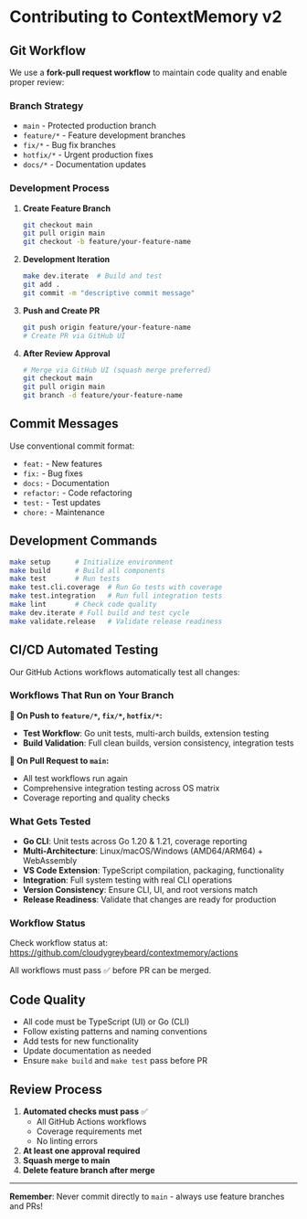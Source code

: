 # Contributing to ContextMemory v2

## Git Workflow

We use a **fork-pull request workflow** to maintain code quality and enable proper review:

### Branch Strategy

- `main` - Protected production branch
- `feature/*` - Feature development branches  
- `fix/*` - Bug fix branches
- `hotfix/*` - Urgent production fixes
- `docs/*` - Documentation updates

### Development Process

1. **Create Feature Branch**
   ```bash
   git checkout main
   git pull origin main
   git checkout -b feature/your-feature-name
   ```

2. **Development Iteration**
   ```bash
   make dev.iterate  # Build and test
   git add .
   git commit -m "descriptive commit message"
   ```

3. **Push and Create PR**
   ```bash
   git push origin feature/your-feature-name
   # Create PR via GitHub UI
   ```

4. **After Review Approval**
   ```bash
   # Merge via GitHub UI (squash merge preferred)
   git checkout main
   git pull origin main
   git branch -d feature/your-feature-name
   ```

## Commit Messages

Use conventional commit format:
- `feat:` - New features
- `fix:` - Bug fixes  
- `docs:` - Documentation
- `refactor:` - Code refactoring
- `test:` - Test updates
- `chore:` - Maintenance

## Development Commands

```bash
make setup      # Initialize environment
make build      # Build all components  
make test       # Run tests
make test.cli.coverage  # Run Go tests with coverage
make test.integration   # Run full integration tests
make lint       # Check code quality
make dev.iterate # Full build and test cycle
make validate.release   # Validate release readiness
```

## CI/CD Automated Testing

Our GitHub Actions workflows automatically test all changes:

### Workflows That Run on Your Branch

**🔄 On Push to `feature/*`, `fix/*`, `hotfix/*`:**
- **Test Workflow**: Go unit tests, multi-arch builds, extension testing
- **Build Validation**: Full clean builds, version consistency, integration tests

**📝 On Pull Request to `main`:**
- All test workflows run again
- Comprehensive integration testing across OS matrix
- Coverage reporting and quality checks

### What Gets Tested

- **Go CLI**: Unit tests across Go 1.20 & 1.21, coverage reporting
- **Multi-Architecture**: Linux/macOS/Windows (AMD64/ARM64) + WebAssembly
- **VS Code Extension**: TypeScript compilation, packaging, functionality
- **Integration**: Full system testing with real CLI operations
- **Version Consistency**: Ensure CLI, UI, and root versions match
- **Release Readiness**: Validate that changes are ready for production

### Workflow Status

Check workflow status at: https://github.com/cloudygreybeard/contextmemory/actions

All workflows must pass ✅ before PR can be merged.

## Code Quality

- All code must be TypeScript (UI) or Go (CLI)
- Follow existing patterns and naming conventions
- Add tests for new functionality
- Update documentation as needed
- Ensure `make build` and `make test` pass before PR

## Review Process

1. **Automated checks must pass** ✅
   - All GitHub Actions workflows
   - Coverage requirements met
   - No linting errors
2. **At least one approval required**
3. **Squash merge to main**
4. **Delete feature branch after merge**

---

**Remember**: Never commit directly to `main` - always use feature branches and PRs!
